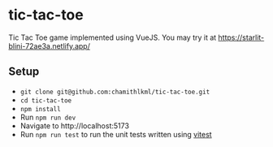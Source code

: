 # tic-tac-toe
Tic Tac Toe game implemented using VueJS. You may try it at https://starlit-blini-72ae3a.netlify.app/

## Setup
- `git clone git@github.com:chamithlkml/tic-tac-toe.git`
- `cd tic-tac-toe`
- `npm install`
- Run `npm run dev`
- Navigate to http://localhost:5173
- Run `npm run test` to run the unit tests written using [vitest](https://vitest.dev/)